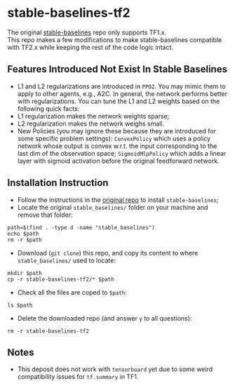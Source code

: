 # stable-baselines-tf2
The original [stable-baselines](https://github.com/hill-a/stable-baselines) repo only supports TF1.x.\
This repo makes a few modifications to make stable-baselines compatible with TF2.x while keeping the rest of the code logic intact.

## Features Introduced Not Exist In Stable Baselines
- L1 and L2 regularizations are introduced in `PPO2`. You may mimic them to apply to other agents, e.g., A2C.
In general, the network performs better with regularizations. You can tune the L1 and L2 weights based on the following quick facts:
- L1 regularization makes the network weights sparse;
- L2 regularization makes the network weighs small.
- New Policies (you may ignore these because they are introduced for some specific problem settings): `ConvexPolicy` which uses a policy network whose output is convex w.r.t. the input corresponding to the last dim of the observation space; `SigmoidMlpPolicy` which adds a linear layer with sigmoid activation before the original feedforward network.

## Installation Instruction
- Follow the instructions in the [original repo](https://github.com/hill-a/stable-baseline) to install `stable-baselines`;
- Locate the original `stable_baselines/` folder on your machine and remove that folder:
```
path=$(find . -type d -name "stable_baselines")
echo $path
rm -r $path
```
- Download (`git clone`) this repo, and copy its content to where `stable_baselines/` used to locate:
```
mkdir $path
cp -r stable-baselines-tf2/* $path
```
- Check all the files are coped to `$path`:
```
ls $path
```
- Delete the downloaded repo (and answer `y` to all questions):
```
rm -r stable-baselines-tf2
```

## Notes
- This deposit does not work with `tensorboard` yet due to some weird compatibility issues for `tf.summary` in TF1.
